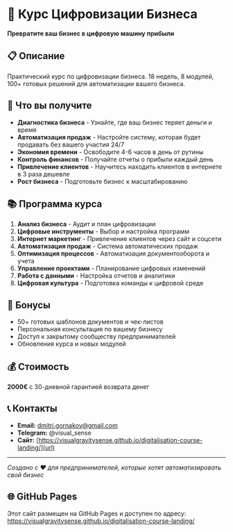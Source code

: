 # 🚀 Курс Цифровизации Бизнеса

**Превратите ваш бизнес в цифровую машину прибыли**

## 📋 Описание

Практический курс по цифровизации бизнеса. 18 недель, 8 модулей, 100+ готовых решений для автоматизации вашего бизнеса.

## 🎯 Что вы получите

- **Диагностика бизнеса** - Узнайте, где ваш бизнес теряет деньги и время
- **Автоматизация продаж** - Настройте систему, которая будет продавать без вашего участия 24/7
- **Экономия времени** - Освободите 4-6 часов в день от рутины
- **Контроль финансов** - Получайте отчеты о прибыли каждый день
- **Привлечение клиентов** - Научитесь находить клиентов в интернете в 3 раза дешевле
- **Рост бизнеса** - Подготовьте бизнес к масштабированию

## 📚 Программа курса

1. **Анализ бизнеса** - Аудит и план цифровизации
2. **Цифровые инструменты** - Выбор и настройка программ
3. **Интернет маркетинг** - Привлечение клиентов через сайт и соцсети
4. **Автоматизация продаж** - Система автоматических продаж
5. **Оптимизация процессов** - Автоматизация документооборота и учета
6. **Управление проектами** - Планирование цифровых изменений
7. **Работа с данными** - Настройка отчетов и аналитики
8. **Цифровая культура** - Подготовка команды к цифровой среде

## 🎁 Бонусы

- 50+ готовых шаблонов документов и чек-листов
- Персональная консультация по вашему бизнесу
- Доступ к закрытому сообществу предпринимателей
- Обновления курса и новых модулей

## 💰 Стоимость

**2000€** с 30-дневной гарантией возврата денег

## 📞 Контакты

- **Email:** dmitri.gornakov@gmail.com
- **Telegram:** @visual_sense
- **Сайт:** [https://visualgravitysense.github.io/digitalisation-course-landing/](url)

---

*Создано с ❤️ для предпринимателей, которые хотят автоматизировать свой бизнес*

## 🌐 GitHub Pages

Этот сайт размещен на GitHub Pages и доступен по адресу: https://visualgravitysense.github.io/digitalisation-course-landing/ 
